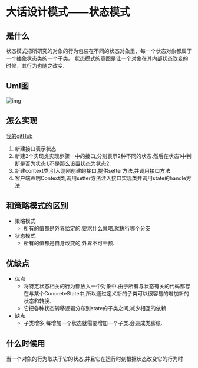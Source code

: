 # 大话设计模式——状态模式

## 是什么

状态模式把所研究的对象的行为包装在不同的状态对象里，每一个状态对象都属于一个抽象状态类的一个子类。
状态模式的意图是让一个对象在其内部状态改变的时候，其行为也随之改变.

## Uml图

![img](https://images2017.cnblogs.com/blog/1268688/201712/1268688-20171207175036425-466296514.png)

## 怎么实现

[我的gitHub](https://github.com/JerryDtj/designPattern/tree/master/StatePattern)

1. 新建接口表示状态
2. 新建2个实现类实现步骤一中的接口,分别表示2种不同的状态.然后在状态1中判断是否为状态1,不是那么设置状态为状态2.
3. 新建context类,引入刚刚创建的接口,提供setter方法,并调用接口方法
4. 客户端声明Context类,调用setter方法注入接口实现类并调用state的handle方法

## 和策略模式的区别

- 策略模式
  - 所有的值都是外界给定的.要求什么策略,就执行哪个分支
- 状态模式
  - 所有的值都是自身改变的,外界不可干预.
  

## 优缺点

- 优点
  - 将特定状态相关的行为都放入一个对象中.由于所有与状态有关的代码都存在与某个ConcreteState中,所以通过定义新的子类可以很容易的增加新的状态和转换.
  - 它把各种状态转移逻辑分布到state的子类之间,减少相互的依赖
- 缺点
  - 子类增多,每增加一个状态就需要增加一个子类.会造成类膨胀.

## 什么时候用

当一个对象的行为取决于它的状态,并且它在运行时刻根据状态改变它的行为时